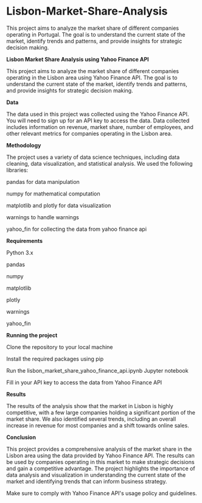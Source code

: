 # Lisbon-Market-Share-Analysis
This project aims to analyze the market share of different companies operating in Portugal. The goal is to understand the current state of the market, identify trends and patterns, and provide insights for strategic decision making.

**Lisbon Market Share Analysis using Yahoo Finance API**

This project aims to analyze the market share of different companies operating in the Lisbon area using Yahoo Finance API. The goal is to understand the current state of the market, identify trends and patterns, and provide insights for strategic decision making.

**Data**

The data used in this project was collected using the Yahoo Finance API. You will need to sign up for an API key to access the data. Data collected includes information on revenue, market share, number of employees, and other relevant metrics for companies operating in the Lisbon area.

**Methodology**

The project uses a variety of data science techniques, including data cleaning, data visualization, and statistical analysis. We used the following libraries:

pandas for data manipulation

numpy for mathematical computation

matplotlib and plotly for data visualization

warnings to handle warnings

yahoo_fin for collecting the data from yahoo finance api

**Requirements**

Python 3.x

pandas

numpy

matplotlib

plotly

warnings

yahoo_fin

**Running the project**

Clone the repository to your local machine

Install the required packages using pip

Run the lisbon_market_share_yahoo_finance_api.ipynb Jupyter notebook

Fill in your API key to access the data from Yahoo Finance API

**Results**

The results of the analysis show that the market in Lisbon is highly competitive, with a few large companies holding a significant portion of the market share. We also identified several trends, including an overall increase in revenue for most companies and a shift towards online sales.

**Conclusion**

This project provides a comprehensive analysis of the market share in the Lisbon area using the data provided by Yahoo Finance API. The results can be used by companies operating in this market to make strategic decisions and gain a competitive advantage. The project highlights the importance of data analysis and visualization in understanding the current state of the market and identifying trends that can inform business strategy.

Make sure to comply with Yahoo Finance API's usage policy and guidelines.
